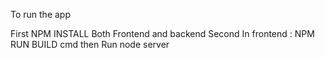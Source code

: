 To run the app 

First  NPM INSTALL Both Frontend and backend 
Second In frontend : NPM RUN BUILD cmd then Run node server 
